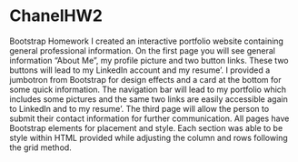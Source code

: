# ChanelHW2
Bootstrap Homework 
I created an interactive portfolio website containing general professional information. On the first page you 
will see general information “About Me”, my profile picture and two button links. These two buttons will lead to 
my LinkedIn account and my resume’. I provided a jumbotron from Bootstrap for design effects and a card at the 
bottom for some quick information. The navigation bar will lead to my portfolio which includes some pictures
 and the same two links are easily accessible again to LinkedIn and to my resume’. The third page will allow 
 the person to submit their contact information for further communication. All pages have Bootstrap elements 
 for placement and style. Each section was able to be style within HTML provided while adjusting the column and 
 rows following the grid method. 